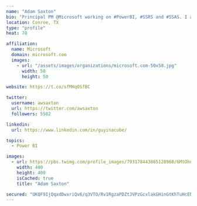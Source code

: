 ```yaml
---
name: "Adam Saxton"
bio: "Principal PM @Microsoft working on #PowerBI, #SSRS and #SSAS. I also go by @GuyInACube"
location: Conroe, TX
type: "profile"
heat: 78

affiliation:
  name: Microsoft
  domain: microsoft.com
  images:
    - url: "/assets/images/organizations/microsoft.com-50x50.jpg"
      width: 50
      height: 50

website: https://t.co/sfMHqOSfBC

twitter:
  username: awsaxton
  url: https://twitter.com/awsaxton
  followers: 5582

linkedin:
  url: https://www.linkedin.com/in/guyinacube/

topics:
  - Power BI

images:
  - url: https://pbs.twimg.com/profile_images/793178443865128960/6MtOhub__400x400.jpg
    width: 400
    height: 400
    isCached: true
    title: "Adam Saxton"

secured: "UKQF9IjQqxdDwxriQv6/q3VTO/Rv1RgzaPDZtJVPzGcxlakGHinGtKhTuHcENmCmHtKE+fM+Jz6B4kFYVsTC8n4Q7PW4Bh9ek8uZAEKREYQCHYom02hXqmYjRETBOFxiwsm9M38b4CNUofuf4VB3BGAWyEwuf/xXvSdhbXArPX0f00lqVU9IKKrfMThFtR3pFIbcvEv30RH581E8Z5AIWKyri2eoKq1j6wbEVsGnhHfMn7vTE1G/HAOAdRy+xkPIFnatbqJ1q0pEbeuS81KNu43fGl17OxUjkg3RoMSmUqnS9AAypLmZH5J5enNt92TU8HzuaLxE1nOvCM3DNTH/8/7fDcVcw8kQqS5NDRIuWY0jqrtjpSpmwWSgDx2gvINisuf+/X1nIUcdLs5z2Rl658IpfwW2bTgNY2xYWjwg5yQ=;KlGVKYyzvF3WlyRcj70osw=="
---
```


